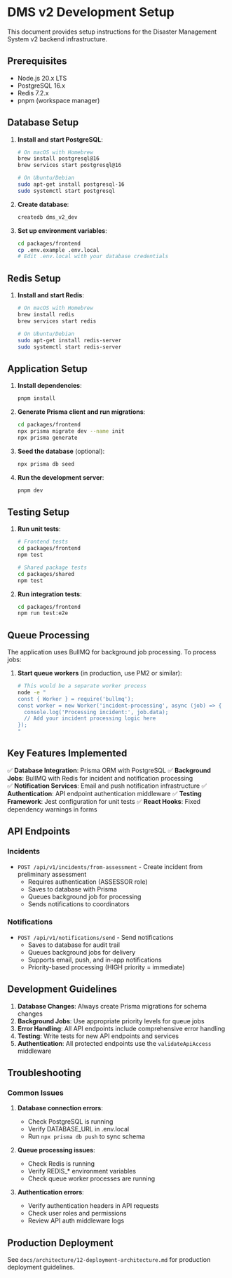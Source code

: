 # DMS v2 Development Setup

This document provides setup instructions for the Disaster Management System v2 backend infrastructure.

## Prerequisites

- Node.js 20.x LTS
- PostgreSQL 16.x
- Redis 7.2.x
- pnpm (workspace manager)

## Database Setup

1. **Install and start PostgreSQL**:
   ```bash
   # On macOS with Homebrew
   brew install postgresql@16
   brew services start postgresql@16

   # On Ubuntu/Debian
   sudo apt-get install postgresql-16
   sudo systemctl start postgresql
   ```

2. **Create database**:
   ```bash
   createdb dms_v2_dev
   ```

3. **Set up environment variables**:
   ```bash
   cd packages/frontend
   cp .env.example .env.local
   # Edit .env.local with your database credentials
   ```

## Redis Setup

1. **Install and start Redis**:
   ```bash
   # On macOS with Homebrew
   brew install redis
   brew services start redis

   # On Ubuntu/Debian
   sudo apt-get install redis-server
   sudo systemctl start redis-server
   ```

## Application Setup

1. **Install dependencies**:
   ```bash
   pnpm install
   ```

2. **Generate Prisma client and run migrations**:
   ```bash
   cd packages/frontend
   npx prisma migrate dev --name init
   npx prisma generate
   ```

3. **Seed the database** (optional):
   ```bash
   npx prisma db seed
   ```

4. **Run the development server**:
   ```bash
   pnpm dev
   ```

## Testing Setup

1. **Run unit tests**:
   ```bash
   # Frontend tests
   cd packages/frontend
   npm test

   # Shared package tests
   cd packages/shared
   npm test
   ```

2. **Run integration tests**:
   ```bash
   cd packages/frontend
   npm run test:e2e
   ```

## Queue Processing

The application uses BullMQ for background job processing. To process jobs:

1. **Start queue workers** (in production, use PM2 or similar):
   ```bash
   # This would be a separate worker process
   node -e "
   const { Worker } = require('bullmq');
   const worker = new Worker('incident-processing', async (job) => {
     console.log('Processing incident:', job.data);
     // Add your incident processing logic here
   });
   "
   ```

## Key Features Implemented

✅ **Database Integration**: Prisma ORM with PostgreSQL
✅ **Background Jobs**: BullMQ with Redis for incident and notification processing  
✅ **Notification Services**: Email and push notification infrastructure
✅ **Authentication**: API endpoint authentication middleware
✅ **Testing Framework**: Jest configuration for unit tests
✅ **React Hooks**: Fixed dependency warnings in forms

## API Endpoints

### Incidents

- `POST /api/v1/incidents/from-assessment` - Create incident from preliminary assessment
  - Requires authentication (ASSESSOR role)
  - Saves to database with Prisma
  - Queues background job for processing
  - Sends notifications to coordinators

### Notifications

- `POST /api/v1/notifications/send` - Send notifications
  - Saves to database for audit trail
  - Queues background jobs for delivery
  - Supports email, push, and in-app notifications
  - Priority-based processing (HIGH priority = immediate)

## Development Guidelines

1. **Database Changes**: Always create Prisma migrations for schema changes
2. **Background Jobs**: Use appropriate priority levels for queue jobs
3. **Error Handling**: All API endpoints include comprehensive error handling
4. **Testing**: Write tests for new API endpoints and services
5. **Authentication**: All protected endpoints use the `validateApiAccess` middleware

## Troubleshooting

### Common Issues

1. **Database connection errors**:
   - Check PostgreSQL is running
   - Verify DATABASE_URL in .env.local
   - Run `npx prisma db push` to sync schema

2. **Queue processing issues**:
   - Check Redis is running
   - Verify REDIS_* environment variables
   - Check queue worker processes are running

3. **Authentication errors**:
   - Verify authentication headers in API requests
   - Check user roles and permissions
   - Review API auth middleware logs

## Production Deployment

See `docs/architecture/12-deployment-architecture.md` for production deployment guidelines.